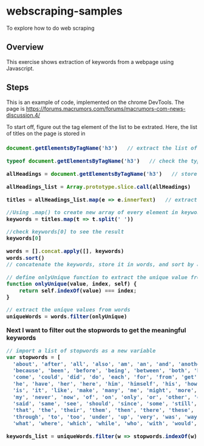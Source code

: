 # webscraping-samples
To explore how to do web scraping


## Overview

This exercise shows extraction of keywords from a webpage using Javascript.

## Steps

This is an example of code, implemented on the chrome DevTools. The page is https://forums.macrumors.com/forums/macrumors-com-news-discussion.4/ 

To start off, figure out the tag element of the list to be extrated. Here, the list of titles on the page is stored in <h3>

```javascript
document.getElementsByTagName('h3')   // extract the list of the title by TagName
```

```javascript
typeof document.getElementsByTagName('h3')   // check the type of the <h3>
```

```javascript
allHeadings = document.getElementsByTagName('h3')   // store the objects in the allHeadings variable
```

```javascript
allHeadings_list = Array.prototype.slice.call(allHeadings)   // create an array allHeadings_list
```

```javascript
titles = allHeadings_list.map(e => e.innerText)   // extract the text from the <h3> element as titles
```

```javascript
//Using .map() to create new array of every element in keywords. In the every new array, the elements are split by space '' 
keywords = titles.map(t => t.split(' '))   

//check keywords[0] to see the result 
keywords[0]
```

```javascript
words = [].concat.apply([], keywords)  
words.sort()
// concatenate the keywords, store it in words, and sort by alphabet
```

```javascript 
// define onlyUnique function to extract the unique value from the array
function onlyUnique(value, index, self) { 
    return self.indexOf(value) === index;
}

// extract the unique values from words 
uniqueWords = words.filter(onlyUnique)
```

Next I want to filter out the stopwords to get the meaningful keywords

```javascript 
// import a list of stopwords as a new variable 
var stopwords = [
  'about', 'after', 'all', 'also', 'am', 'an', 'and', 'another', 'any', 'are', 'as', 'at', 'be',
  'because', 'been', 'before', 'being', 'between', 'both', 'but', 'by', 'came', 'can',
  'come', 'could', 'did', 'do', 'each', 'for', 'from', 'get', 'got', 'has', 'had',
  'he', 'have', 'her', 'here', 'him', 'himself', 'his', 'how', 'if', 'in', 'into',
  'is', 'it', 'like', 'make', 'many', 'me', 'might', 'more', 'most', 'much', 'must',
  'my', 'never', 'now', 'of', 'on', 'only', 'or', 'other', 'our', 'out', 'over',
  'said', 'same', 'see', 'should', 'since', 'some', 'still', 'such', 'take', 'than',
  'that', 'the', 'their', 'them', 'then', 'there', 'these', 'they', 'this', 'those',
  'through', 'to', 'too', 'under', 'up', 'very', 'was', 'way', 'we', 'well', 'were',
  'what', 'where', 'which', 'while', 'who', 'with', 'would', 'you', 'your', 'a', 'i']
```

```javascript 
keywords_list = uniqueWords.filter(w => stopwords.indexOf(w) < 0)   // Get the final list of keywords without stopwords
```








